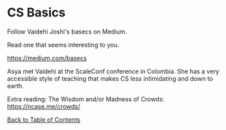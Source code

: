 # CS Basics

Follow Vaidehi Joshi's basecs on Medium.

Read one that seems interesting to you.

https://medium.com/basecs

Asya met Vaidehi at the ScaleConf conference in Colombia. 
She has a very accessible style of teaching that makes CS less intimidating and down to earth.

Extra reading:
The Wisdom and/or Madness of Crowds: https://ncase.me/crowds/

[Back to Table of Contents](https://github.com/Pomona-ITS/DailyChallenges/blob/main/README.md)

